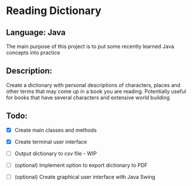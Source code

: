 # Reading Dictionary

## Language: Java

The main purpose of this project is to put some recently learned Java concepts into practice

## Description:
Create a dictionary with personal descriptions of characters, places and other terms that may come up in a book you are reading. Potentially useful for books that have several characters and extensive world building

## Todo:

- [x] Create main classes and methods
- [x] Create terminal user interface
- [ ] Output dictionary to csv file - WIP 
- [ ] (optional) Implement option to export dictionary to PDF
- [ ] (optional) Create graphical user interface with Java Swing


